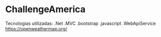 # ChallengeAmerica
Tecnologias utilizadas:
  .Net
  .MVC
  .bootstrap
  .javascript
  .WebApiService https://openweathermap.org/
  
  
  

